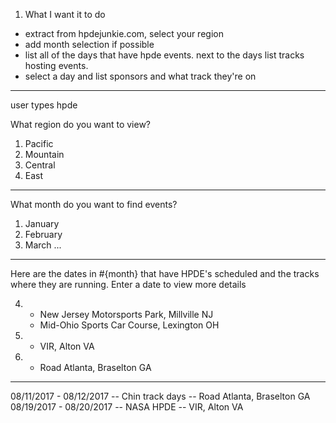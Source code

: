 1) What I want it to do
  - extract from hpdejunkie.com, select your region
  - add month selection if possible
  - list all of the days that have hpde events. next to the days list tracks hosting events.
  - select a day and list sponsors and what track they're on
-----------------------------------
user types hpde

What region do you want to view?
1. Pacific
2. Mountain
3. Central
4. East
-----------------------------------------
What month do you want to find events?
1. January
2. February
3. March
...
-----------------------------------------------------------
Here are the dates in #{month} that have HPDE's scheduled and the tracks where they are running. Enter a date to view more details

4.  - New Jersey Motorsports Park, Millville NJ
    - Mid-Ohio Sports Car Course, Lexington OH
5. - VIR, Alton VA
11. - Road Atlanta, Braselton GA

------------------------------------------------------
08/11/2017 - 08/12/2017 -- Chin track days -- Road Atlanta, Braselton GA
08/19/2017 - 08/20/2017 -- NASA HPDE -- VIR, Alton VA
